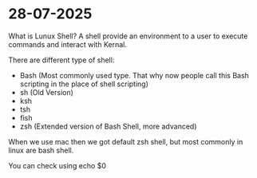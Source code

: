 # 28-07-2025

What is Lunux Shell?
A shell provide an environment to a user to execute commands and interact with Kernal.

There are different type of shell:
* Bash (Most commonly used type. That why now people call this Bash scripting in the place of shell scripting)
* sh (Old Version)
* ksh
* tsh
* fish
* zsh (Extended version of Bash Shell, more advanced)

When we use mac then we got default zsh shell, but most commonly in linux are bash shell.

You can check using 
echo $0


